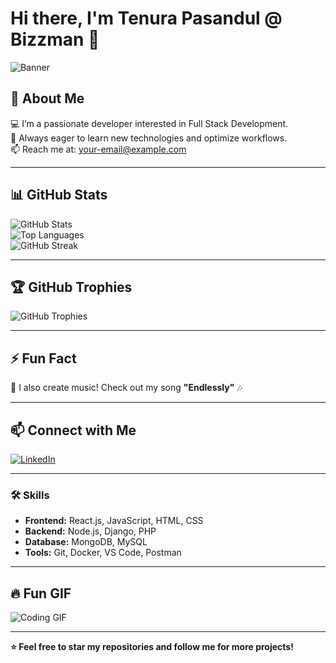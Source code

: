 # Hi there, I'm Tenura Pasandul @ Bizzman 👋

![Banner](https://your-banner-url.com/banner.png)

## 🚀 About Me  
💻 I’m a passionate developer interested in Full Stack Development.  
🎯 Always eager to learn new technologies and optimize workflows.  
📫 Reach me at: [your-email@example.com](mailto:your-email@example.com)

---

## 📊 GitHub Stats  
![GitHub Stats](https://github-readme-stats.vercel.app/api?username=TenuraBizzman&show_icons=true&theme=radical)  
![Top Languages](https://github-readme-stats.vercel.app/api/top-langs/?username=TenuraBizzman&layout=compact&theme=radical)  
![GitHub Streak](https://github-readme-streak-stats.herokuapp.com/?user=TenuraBizzman&theme=dark)  

---

## 🏆 GitHub Trophies  
![GitHub Trophies](https://github-profile-trophy.vercel.app/?username=TenuraBizzman&theme=onedark)

---

## ⚡ Fun Fact  
🎵 I also create music! Check out my song **"Endlessly"** 🎶  

---

## 📫 Connect with Me  
[![LinkedIn](https://img.shields.io/badge/LinkedIn-0077B5?style=for-the-badge&logo=linkedin&logoColor=white)](https://linkedin.com/in/tenura-pasandul)  

---

### 🛠️ Skills  
- **Frontend:** React.js, JavaScript, HTML, CSS  
- **Backend:** Node.js, Django, PHP  
- **Database:** MongoDB, MySQL  
- **Tools:** Git, Docker, VS Code, Postman  

---

## 🔥 Fun GIF  
![Coding GIF](https://media.giphy.com/media/qgQUggAC3Pfv687qPC/giphy.gif)

---

**⭐ Feel free to star my repositories and follow me for more projects!**
